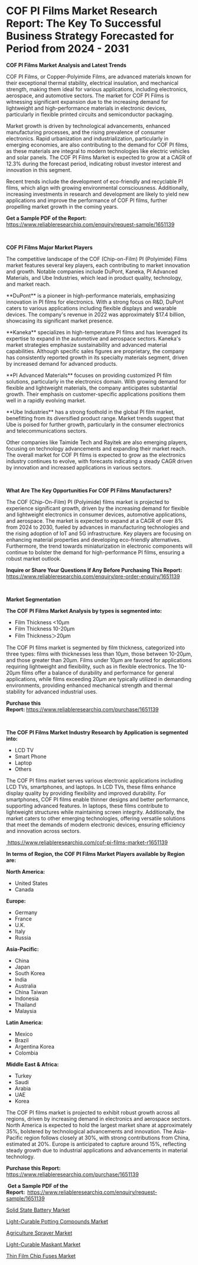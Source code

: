 <p><h1>COF PI Films Market Research Report: The Key To Successful Business Strategy Forecasted for Period from 2024 - 2031</h1></p><p><strong>COF PI Films Market Analysis and Latest Trends</strong></p>
<p><p>COF PI Films, or Copper-Polyimide Films, are advanced materials known for their exceptional thermal stability, electrical insulation, and mechanical strength, making them ideal for various applications, including electronics, aerospace, and automotive sectors. The market for COF PI Films is witnessing significant expansion due to the increasing demand for lightweight and high-performance materials in electronic devices, particularly in flexible printed circuits and semiconductor packaging.</p><p>Market growth is driven by technological advancements, enhanced manufacturing processes, and the rising prevalence of consumer electronics. Rapid urbanization and industrialization, particularly in emerging economies, are also contributing to the demand for COF PI films, as these materials are integral to modern technologies like electric vehicles and solar panels. The COF PI Films Market is expected to grow at a CAGR of 12.3% during the forecast period, indicating robust investor interest and innovation in this segment.</p><p>Recent trends include the development of eco-friendly and recyclable PI films, which align with growing environmental consciousness. Additionally, increasing investments in research and development are likely to yield new applications and improve the performance of COF PI films, further propelling market growth in the coming years.</p></p>
<p><strong>Get a Sample PDF of the Report:&nbsp;</strong> <a href="https://www.reliableresearchiq.com/enquiry/request-sample/1651139?utm_campaign=1087&utm_medium=2&utm_source=Github&utm_content=ia&utm_term=12102024&utm_id=cof-pi-films">https://www.reliableresearchiq.com/enquiry/request-sample/1651139</a></p>
<p>&nbsp;</p>
<p><strong>COF PI Films Major Market Players</strong></p>
<p><p>The competitive landscape of the COF (Chip-on-Film) PI (Polyimide) Films market features several key players, each contributing to market innovation and growth. Notable companies include DuPont, Kaneka, PI Advanced Materials, and Ube Industries, which lead in product quality, technology, and market reach.</p><p>**DuPont** is a pioneer in high-performance materials, emphasizing innovation in PI films for electronics. With a strong focus on R&D, DuPont caters to various applications including flexible displays and wearable devices. The company's revenue in 2022 was approximately $17.4 billion, showcasing its significant market presence.</p><p>**Kaneka** specializes in high-temperature PI films and has leveraged its expertise to expand in the automotive and aerospace sectors. Kaneka's market strategies emphasize sustainability and advanced material capabilities. Although specific sales figures are proprietary, the company has consistently reported growth in its specialty materials segment, driven by increased demand for advanced products.</p><p>**PI Advanced Materials** focuses on providing customized PI film solutions, particularly in the electronics domain. With growing demand for flexible and lightweight materials, the company anticipates substantial growth. Their emphasis on customer-specific applications positions them well in a rapidly evolving market.</p><p>**Ube Industries** has a strong foothold in the global PI film market, benefitting from its diversified product range. Market trends suggest that Ube is poised for further growth, particularly in the consumer electronics and telecommunications sectors.</p><p>Other companies like Taimide Tech and Rayitek are also emerging players, focusing on technology advancements and expanding their market reach. The overall market for COF PI films is expected to grow as the electronics industry continues to evolve, with forecasts indicating a steady CAGR driven by innovation and increased applications in various sectors.</p></p>
<p>&nbsp;</p>
<p><strong>What Are The Key Opportunities For COF PI Films Manufacturers?</strong></p>
<p><p>The COF (Chip-On-Film) PI (Polyimide) films market is projected to experience significant growth, driven by the increasing demand for flexible and lightweight electronics in consumer devices, automotive applications, and aerospace. The market is expected to expand at a CAGR of over 8% from 2024 to 2030, fueled by advances in manufacturing technologies and the rising adoption of IoT and 5G infrastructure. Key players are focusing on enhancing material properties and developing eco-friendly alternatives. Furthermore, the trend towards miniaturization in electronic components will continue to bolster the demand for high-performance PI films, ensuring a robust market outlook.</p></p>
<p><strong>Inquire or Share Your Questions If Any Before Purchasing This Report:</strong> <a href="https://www.reliableresearchiq.com/enquiry/pre-order-enquiry/1651139?utm_campaign=1087&utm_medium=2&utm_source=Github&utm_content=ia&utm_term=12102024&utm_id=cof-pi-films">https://www.reliableresearchiq.com/enquiry/pre-order-enquiry/1651139</a></p>
<p>&nbsp;</p>
<p><strong>Market Segmentation</strong></p>
<p><strong>The COF PI Films Market Analysis by types is segmented into:</strong></p>
<p><ul><li>Film Thickness <10μm</li><li>Film Thickness 10-20μm</li><li>Film Thickness＞20μm</li></ul></p>
<p><p>The COF PI films market is segmented by film thickness, categorized into three types: films with thicknesses less than 10μm, those between 10-20μm, and those greater than 20μm. Films under 10μm are favored for applications requiring lightweight and flexibility, such as in flexible electronics. The 10-20μm films offer a balance of durability and performance for general applications, while films exceeding 20μm are typically utilized in demanding environments, providing enhanced mechanical strength and thermal stability for advanced industrial uses.</p></p>
<p><strong>Purchase this Report:&nbsp;</strong><a href="https://www.reliableresearchiq.com/purchase/1651139?utm_campaign=1087&utm_medium=2&utm_source=Github&utm_content=ia&utm_term=12102024&utm_id=cof-pi-films">https://www.reliableresearchiq.com/purchase/1651139</a></p>
<p>&nbsp;</p>
<p><strong>The COF PI Films Market Industry Research by Application is segmented into:</strong></p>
<p><ul><li>LCD TV</li><li>Smart Phone</li><li>Laptop</li><li>Others</li></ul></p>
<p><p>The COF PI films market serves various electronic applications including LCD TVs, smartphones, and laptops. In LCD TVs, these films enhance display quality by providing flexibility and improved durability. For smartphones, COF PI films enable thinner designs and better performance, supporting advanced features. In laptops, these films contribute to lightweight structures while maintaining screen integrity. Additionally, the market caters to other emerging technologies, offering versatile solutions that meet the demands of modern electronic devices, ensuring efficiency and innovation across sectors.</p></p>
<p><a href="https://www.reliableresearchiq.com/cof-pi-films-market-r1651139?utm_campaign=1087&utm_medium=2&utm_source=Github&utm_content=ia&utm_term=12102024&utm_id=cof-pi-films">&nbsp;https://www.reliableresearchiq.com/cof-pi-films-market-r1651139</a></p>
<p><strong>In terms of Region, the COF PI Films Market Players available by Region are:</strong></p>
<p>
    <p> <strong> North America: </strong>
        <ul>
            <li>United States</li>
            <li>Canada</li>
        </ul>
        </p> 
    <p> <strong> Europe: </strong>
        <ul>
            <li>Germany</li>
            <li>France</li>
            <li>U.K.</li>
            <li>Italy</li>
            <li>Russia</li>
        </ul>
        </p> 
    <p> <strong> Asia-Pacific: </strong>
        <ul>
            <li>China</li>
            <li>Japan</li>
            <li>South Korea</li>
            <li>India</li>
            <li>Australia</li>
            <li>China Taiwan</li>
            <li>Indonesia</li>
            <li>Thailand</li>
            <li>Malaysia</li>
        </ul>
        </p> 
    <p> <strong> Latin America: </strong>
        <ul>
            <li>Mexico</li>
            <li>Brazil</li>
            <li>Argentina Korea</li>
            <li>Colombia</li>
        </ul>
        </p> 
    <p> <strong> Middle East & Africa: </strong>
        <ul>
            <li>Turkey</li>
            <li>Saudi</li>
            <li>Arabia</li>
            <li>UAE</li>
            <li>Korea</li>
        </ul>
    </p>
    </p>
<p><p>The COF PI films market is projected to exhibit robust growth across all regions, driven by increasing demand in electronics and aerospace sectors. North America is expected to hold the largest market share at approximately 35%, bolstered by technological advancements and innovation. The Asia-Pacific region follows closely at 30%, with strong contributions from China, estimated at 20%. Europe is anticipated to capture around 15%, reflecting steady growth due to industrial applications and advancements in material technology.</p></p>
<p><strong>Purchase this Report: </strong><a href="https://www.reliableresearchiq.com/purchase/1651139?utm_campaign=1087&utm_medium=2&utm_source=Github&utm_content=ia&utm_term=12102024&utm_id=cof-pi-films">https://www.reliableresearchiq.com/purchase/1651139</a></p>
<p>&nbsp;<strong>Get a Sample PDF of the Report:&nbsp;&nbsp;</strong><a href="https://www.reliableresearchiq.com/enquiry/request-sample/1651139?utm_campaign=1087&utm_medium=2&utm_source=Github&utm_content=ia&utm_term=12102024&utm_id=cof-pi-films">https://www.reliableresearchiq.com/enquiry/request-sample/1651139</a></p>
<p><strong></strong></p>
<p><p><a href="https://github.com/brookiqhurne/Market-Research-Report-List-1/blob/main/solid-state-battery-market.md?utm_campaign=1087&utm_medium=2&utm_source=Github&utm_content=ia&utm_term=12102024&utm_id=cof-pi-films">Solid State Battery Market</a></p><p><a href="https://www.linkedin.com/pulse/light-curable-potting-compounds-market-evolution-key-elqhc?utm_campaign=1087&utm_medium=2&utm_source=Github&utm_content=ia&utm_term=12102024&utm_id=cof-pi-films">Light-Curable Potting Compounds Market</a></p><p><a href="https://github.com/radmanjxendrisczn/Market-Research-Report-List-1/blob/main/agriculture-sprayer-market.md?utm_campaign=1087&utm_medium=2&utm_source=Github&utm_content=ia&utm_term=12102024&utm_id=cof-pi-films">Agriculture Sprayer Market</a></p><p><a href="https://www.linkedin.com/pulse/light-curable-maskant-market-maturity-analysis-regional-0qqec?utm_campaign=1087&utm_medium=2&utm_source=Github&utm_content=ia&utm_term=12102024&utm_id=cof-pi-films">Light-Curable Maskant Market</a></p><p><a href="https://www.linkedin.com/pulse/thin-film-chip-fuses-market-forecast-global-trends-analysis-lqntc?utm_campaign=1087&utm_medium=2&utm_source=Github&utm_content=ia&utm_term=12102024&utm_id=cof-pi-films">Thin Film Chip Fuses Market</a></p></p>
